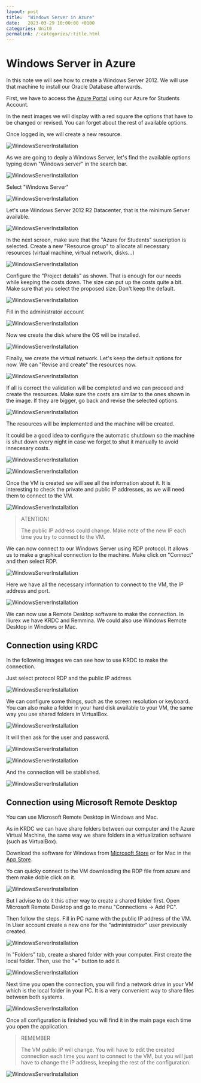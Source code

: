```yaml
---
layout: post
title:  "Windows Server in Azure"
date:   2023-03-29 10:00:00 +0100
categories: Unit0
permalink: /:categories/:title.html
---
```

# Windows Server in Azure

In this note we will see how to create a Windows Server 2012. We will use that machine to install our Oracle Database afterwards.

First, we have to access the [Azure Portal](https://portal.azure.com/) using our Azure for Students Account.

In the next images we will display with a red square the options that have to be changed or revised. You can forget about the rest of available options.

Once logged in, we will create a new resource. 

![WindowsServerInstallation](../assets/Windows_Server_in_Azure/01.png)

As we are going to deply a Windows Server, let's find the available options typing down "Windows server" in the search bar.

![WindowsServerInstallation](../assets/Windows_Server_in_Azure/02.png)

Select "Windows Server"

![WindowsServerInstallation](../assets/Windows_Server_in_Azure/03.png)

Let's use Windows Server 2012 R2 Datacenter, that is the minimum Server available.

![WindowsServerInstallation](../assets/Windows_Server_in_Azure/04.png)

In the next screen, make sure that the "Azure for Students" suscription is selected. Create a new "Resource group" to allocate all necessary resources (virtual machine, virtual network, disks...)

![WindowsServerInstallation](../assets/Windows_Server_in_Azure/05.png)

Configure the "Project details" as shown. That is enough for our needs while keeping the costs down. The size can put up the costs quite a bit. Make sure that you select the proposed size. Don't keep the default.

![WindowsServerInstallation](../assets/Windows_Server_in_Azure/06.png)

Fill in the administrator account

![WindowsServerInstallation](../assets/Windows_Server_in_Azure/07.png)

Now we create the disk where the OS will be installed.

![WindowsServerInstallation](../assets/Windows_Server_in_Azure/08.png)

Finally, we create the virtual network. Let's keep the default options for now. We can "Revise and create" the resources now.

![WindowsServerInstallation](../assets/Windows_Server_in_Azure/12.png)

If all is correct the validation will be completed and we can proceed and create the resources. Make sure the costs ara similar to the ones shown in the image. If they are bigger, go back and revise the selected options.

![WindowsServerInstallation](../assets/Windows_Server_in_Azure/13.png)

The resources will be implemented and the machine will be created.

It could be a good idea to configure the automatic shutdown so the machine is shut down every night in case we forget to shut it manually to avoid innecesary costs.

![WindowsServerInstallation](../assets/Windows_Server_in_Azure/15.png)

![WindowsServerInstallation](../assets/Windows_Server_in_Azure/14.png)

Once the VM is created we will see all the information about it. It is interesting to check the private and public IP addresses, as we will need them to connect to the VM.

![WindowsServerInstallation](../assets/Windows_Server_in_Azure/16.png)

> ATENTION!
> 
> The public IP address could change. Make note of the new IP each time you try to connect to the VM.

We can now connect to our Windows Server using RDP protocol. It allows us to make a graphical connection to the machine. Make click on "Connect" and then select RDP.

![WindowsServerInstallation](../assets/Windows_Server_in_Azure/17.png)

Here we have all the necessary information to connect to the VM, the IP address and port.

![WindowsServerInstallation](../assets/Windows_Server_in_Azure/18.png)

We can now use a Remote Desktop software to make the connection. In lliurex we have KRDC and Remmina. We could also use Windows Remote Desktop in Windows or Mac.

## Connection using KRDC

In the following images we can see how to use KRDC to make the connection.

Just select protocol RDP and the public IP address.

![WindowsServerInstallation](../assets/Windows_Server_in_Azure/19.png)

We can configure some things, such as the screen resolution or keyboard. You can also make a folder in your hard disk available to your VM, the same way you use shared folders in VirtualBox.

![WindowsServerInstallation](../assets/Windows_Server_in_Azure/20.png)

It will then ask for the user and password.

![WindowsServerInstallation](../assets/Windows_Server_in_Azure/21.png)

![WindowsServerInstallation](../assets/Windows_Server_in_Azure/22.png)

And the connection will be stablished.

![WindowsServerInstallation](../assets/Windows_Server_in_Azure/18_1.png)

## Connection using Microsoft Remote Desktop

You can use Microsoft Remote Desktop in Windows and Mac.

As in KRDC we can have share folders between our computer and the Azure Virtual Machine, the same way we share folders in a virtualization software (such as VirtualBox).

Download the software for Windows from [Microsoft Store](https://apps.microsoft.com/) or for Mac in the [App Store](https://www.apple.com/es/app-store/).

Yo can quicky connect to the VM downloading the RDP file from azure and them make doble click on it.

![WindowsServerInstallation](../assets/Windows_Server_in_Azure/22-4.png)

But I advise to do it this other way to create a shared folder first. Open Microsoft Remote Desktop and go to menu "Connections -> Add PC".

Then follow the steps. Fill in PC name with the public IP address of the VM. In User account create a new one for the "administrador" user previously created.

![WindowsServerInstallation](../assets/Windows_Server_in_Azure/22-5.png)

In "Folders" tab, create a shared folder with your computer. First create the local folder. Then, use the "+" button to add it.

![WindowsServerInstallation](../assets/Windows_Server_in_Azure/22-2.png)

Next time you open the connection, you will find a network drive in your VM which is the local folder in your PC. It is a very convenient way to share files between both systems.

![WindowsServerInstallation](../assets/Windows_Server_in_Azure/22-3.png)

Once all configuration is finished you will find it in the main page each time you open the application.

> REMEMBER
>
> The VM public IP will change. You will have to edit the created connection each time you want to connect to the VM, but you will just have to change the IP address, keeping the rest of the configuration.

![WindowsServerInstallation](../assets/Windows_Server_in_Azure/22-1.png)

